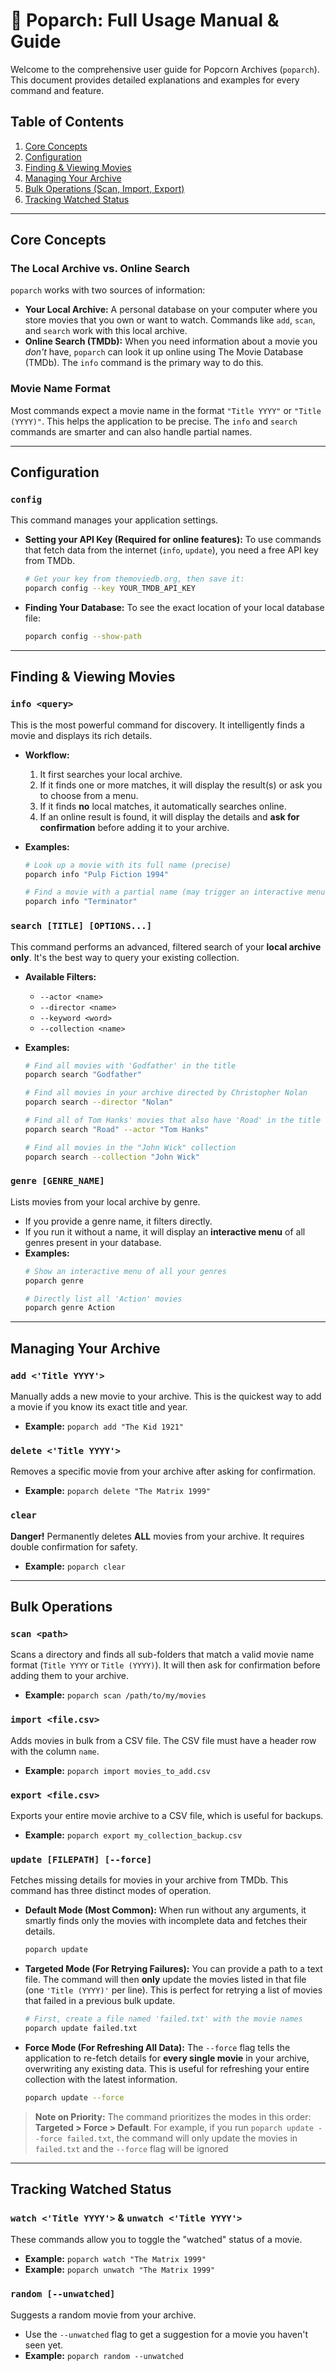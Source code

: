 # 🍿 Poparch: Full Usage Manual & Guide

Welcome to the comprehensive user guide for Popcorn Archives (`poparch`). This document provides detailed explanations and examples for every command and feature.

## Table of Contents
1.  [Core Concepts](#core-concepts)
2.  [Configuration](#configuration)
3.  [Finding & Viewing Movies](#finding--viewing-movies)
4.  [Managing Your Archive](#managing-your-archive)
5.  [Bulk Operations (Scan, Import, Export)](#bulk-operations)
6.  [Tracking Watched Status](#tracking-watched-status)

---

## Core Concepts

### The Local Archive vs. Online Search
`poparch` works with two sources of information:
-   **Your Local Archive:** A personal database on your computer where you store movies that you own or want to watch. Commands like `add`, `scan`, and `search` work with this local archive.
-   **Online Search (TMDb):** When you need information about a movie you *don't* have, `poparch` can look it up online using The Movie Database (TMDb). The `info` command is the primary way to do this.

### Movie Name Format
Most commands expect a movie name in the format `"Title YYYY"` or `"Title (YYYY)"`. This helps the application to be precise. The `info` and `search` commands are smarter and can also handle partial names.

---

## Configuration

### `config`
This command manages your application settings.

-   **Setting your API Key (Required for online features):**
    To use commands that fetch data from the internet (`info`, `update`), you need a free API key from TMDb.
    ```bash
    # Get your key from themoviedb.org, then save it:
    poparch config --key YOUR_TMDB_API_KEY
    ```
-   **Finding Your Database:**
    To see the exact location of your local database file:
    ```bash
    poparch config --show-path
    ```

---

## Finding & Viewing Movies

### `info <query>`
This is the most powerful command for discovery. It intelligently finds a movie and displays its rich details.

-   **Workflow:**
    1.  It first searches your local archive.
    2.  If it finds one or more matches, it will display the result(s) or ask you to choose from a menu.
    3.  If it finds **no** local matches, it automatically searches online.
    4.  If an online result is found, it will display the details and **ask for confirmation** before adding it to your archive.

-   **Examples:**
    ```bash
    # Look up a movie with its full name (precise)
    poparch info "Pulp Fiction 1994"

    # Find a movie with a partial name (may trigger an interactive menu)
    poparch info "Terminator"
    ```

### `search [TITLE] [OPTIONS...]`
This command performs an advanced, filtered search of your **local archive only**. It's the best way to query your existing collection.

-   **Available Filters:**
    -   `--actor <name>`
    -   `--director <name>`
    -   `--keyword <word>`
    -   `--collection <name>`

-   **Examples:**
    ```bash
    # Find all movies with 'Godfather' in the title
    poparch search "Godfather"

    # Find all movies in your archive directed by Christopher Nolan
    poparch search --director "Nolan"

    # Find all of Tom Hanks' movies that also have 'Road' in the title
    poparch search "Road" --actor "Tom Hanks"

    # Find all movies in the "John Wick" collection
    poparch search --collection "John Wick"
    ```

### `genre [GENRE_NAME]`
Lists movies from your local archive by genre.

-   If you provide a genre name, it filters directly.
-   If you run it without a name, it will display an **interactive menu** of all genres present in your database.
-   **Examples:**
    ```bash
    # Show an interactive menu of all your genres
    poparch genre

    # Directly list all 'Action' movies
    poparch genre Action
    ```

---

## Managing Your Archive

### `add <'Title YYYY'>`
Manually adds a new movie to your archive. This is the quickest way to add a movie if you know its exact title and year.
-   **Example:** `poparch add "The Kid 1921"`

### `delete <'Title YYYY'>`
Removes a specific movie from your archive after asking for confirmation.
-   **Example:** `poparch delete "The Matrix 1999"`

### `clear`
**Danger!** Permanently deletes **ALL** movies from your archive. It requires double confirmation for safety.
-   **Example:** `poparch clear`

---

## Bulk Operations

### `scan <path>`
Scans a directory and finds all sub-folders that match a valid movie name format (`Title YYYY` or `Title (YYYY)`). It will then ask for confirmation before adding them to your archive.
-   **Example:** `poparch scan /path/to/my/movies`

### `import <file.csv>`
Adds movies in bulk from a CSV file. The CSV file must have a header row with the column `name`.
-   **Example:** `poparch import movies_to_add.csv`

### `export <file.csv>`
Exports your entire movie archive to a CSV file, which is useful for backups.
-   **Example:** `poparch export my_collection_backup.csv`

### `update [FILEPATH] [--force]`
Fetches missing details for movies in your archive from TMDb. This command has three distinct modes of operation.

-   **Default Mode (Most Common):**
    When run without any arguments, it smartly finds only the movies with incomplete data and fetches their details.
    ```bash
    poparch update
    ```

-   **Targeted Mode (For Retrying Failures):**
    You can provide a path to a text file. The command will then **only** update the movies listed in that file (one `'Title (YYYY)'` per line). This is perfect for retrying a list of movies that failed in a previous bulk update.
    ```bash
    # First, create a file named 'failed.txt' with the movie names
    poparch update failed.txt
    ```

-   **Force Mode (For Refreshing All Data):**
    The `--force` flag tells the application to re-fetch details for **every single movie** in your archive, overwriting any existing data. This is useful for refreshing your entire collection with the latest information.
    ```bash
    poparch update --force
    ```

> **Note on Priority:** The command prioritizes the modes in this order: **Targeted > Force > Default**. For example, if you run `poparch update --force failed.txt`, the command will only update the movies in `failed.txt` and the `--force` flag will be ignored
---

## Tracking Watched Status

### `watch <'Title YYYY'>` & `unwatch <'Title YYYY'>`
These commands allow you to toggle the "watched" status of a movie.
-   **Example:** `poparch watch "The Matrix 1999"`
-   **Example:** `poparch unwatch "The Matrix 1999"`

### `random [--unwatched]`
Suggests a random movie from your archive.
-   Use the `--unwatched` flag to get a suggestion for a movie you haven't seen yet.
-   **Example:** `poparch random --unwatched`